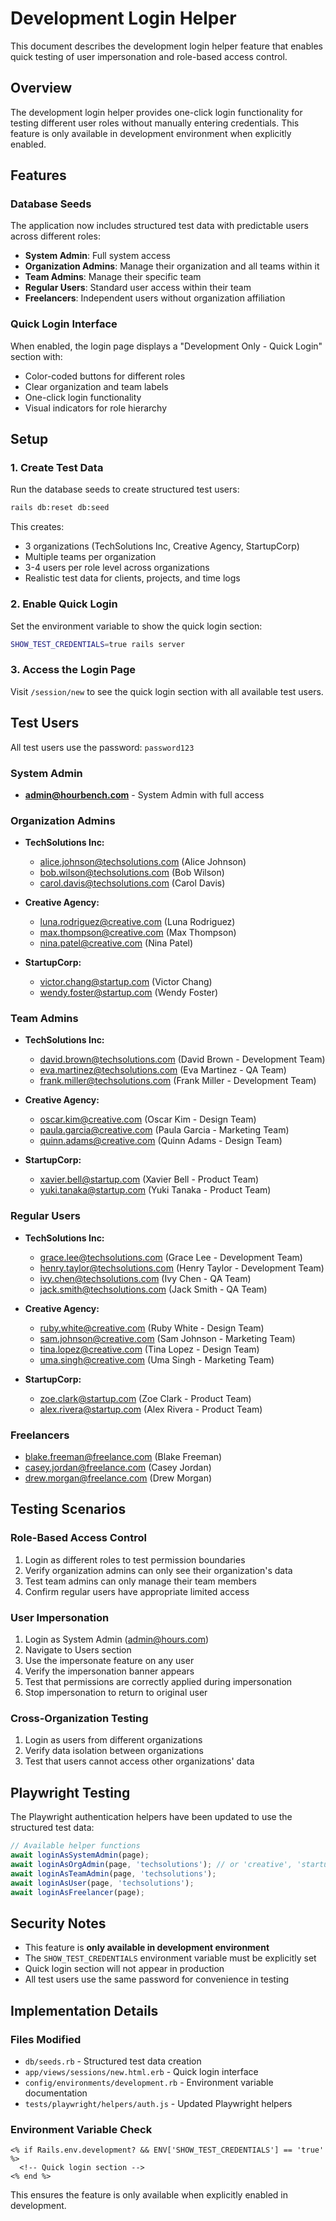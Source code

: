 # Development Login Helper

This document describes the development login helper feature that enables quick testing of user impersonation and role-based access control.

## Overview

The development login helper provides one-click login functionality for testing different user roles without manually entering credentials. This feature is only available in development environment when explicitly enabled.

## Features

### Database Seeds

The application now includes structured test data with predictable users across different roles:

- **System Admin**: Full system access
- **Organization Admins**: Manage their organization and all teams within it
- **Team Admins**: Manage their specific team
- **Regular Users**: Standard user access within their team
- **Freelancers**: Independent users without organization affiliation

### Quick Login Interface

When enabled, the login page displays a "Development Only - Quick Login" section with:

- Color-coded buttons for different roles
- Clear organization and team labels
- One-click login functionality
- Visual indicators for role hierarchy

## Setup

### 1. Create Test Data

Run the database seeds to create structured test users:

```bash
rails db:reset db:seed
```

This creates:
- 3 organizations (TechSolutions Inc, Creative Agency, StartupCorp)
- Multiple teams per organization
- 3-4 users per role level across organizations
- Realistic test data for clients, projects, and time logs

### 2. Enable Quick Login

Set the environment variable to show the quick login section:

```bash
SHOW_TEST_CREDENTIALS=true rails server
```

### 3. Access the Login Page

Visit `/session/new` to see the quick login section with all available test users.

## Test Users

All test users use the password: `password123`

### System Admin
- **admin@hourbench.com** - System Admin with full access

### Organization Admins
- **TechSolutions Inc:**
  - alice.johnson@techsolutions.com (Alice Johnson)
  - bob.wilson@techsolutions.com (Bob Wilson)
  - carol.davis@techsolutions.com (Carol Davis)

- **Creative Agency:**
  - luna.rodriguez@creative.com (Luna Rodriguez)
  - max.thompson@creative.com (Max Thompson)
  - nina.patel@creative.com (Nina Patel)

- **StartupCorp:**
  - victor.chang@startup.com (Victor Chang)
  - wendy.foster@startup.com (Wendy Foster)

### Team Admins
- **TechSolutions Inc:**
  - david.brown@techsolutions.com (David Brown - Development Team)
  - eva.martinez@techsolutions.com (Eva Martinez - QA Team)
  - frank.miller@techsolutions.com (Frank Miller - Development Team)

- **Creative Agency:**
  - oscar.kim@creative.com (Oscar Kim - Design Team)
  - paula.garcia@creative.com (Paula Garcia - Marketing Team)
  - quinn.adams@creative.com (Quinn Adams - Design Team)

- **StartupCorp:**
  - xavier.bell@startup.com (Xavier Bell - Product Team)
  - yuki.tanaka@startup.com (Yuki Tanaka - Product Team)

### Regular Users
- **TechSolutions Inc:**
  - grace.lee@techsolutions.com (Grace Lee - Development Team)
  - henry.taylor@techsolutions.com (Henry Taylor - Development Team)
  - ivy.chen@techsolutions.com (Ivy Chen - QA Team)
  - jack.smith@techsolutions.com (Jack Smith - QA Team)

- **Creative Agency:**
  - ruby.white@creative.com (Ruby White - Design Team)
  - sam.johnson@creative.com (Sam Johnson - Marketing Team)
  - tina.lopez@creative.com (Tina Lopez - Design Team)
  - uma.singh@creative.com (Uma Singh - Marketing Team)

- **StartupCorp:**
  - zoe.clark@startup.com (Zoe Clark - Product Team)
  - alex.rivera@startup.com (Alex Rivera - Product Team)

### Freelancers
- blake.freeman@freelance.com (Blake Freeman)
- casey.jordan@freelance.com (Casey Jordan)
- drew.morgan@freelance.com (Drew Morgan)

## Testing Scenarios

### Role-Based Access Control
1. Login as different roles to test permission boundaries
2. Verify organization admins can only see their organization's data
3. Test team admins can only manage their team members
4. Confirm regular users have appropriate limited access

### User Impersonation
1. Login as System Admin (admin@hours.com)
2. Navigate to Users section
3. Use the impersonate feature on any user
4. Verify the impersonation banner appears
5. Test that permissions are correctly applied during impersonation
6. Stop impersonation to return to original user

### Cross-Organization Testing
1. Login as users from different organizations
2. Verify data isolation between organizations
3. Test that users cannot access other organizations' data

## Playwright Testing

The Playwright authentication helpers have been updated to use the structured test data:

```javascript
// Available helper functions
await loginAsSystemAdmin(page);
await loginAsOrgAdmin(page, 'techsolutions'); // or 'creative', 'startup'
await loginAsTeamAdmin(page, 'techsolutions');
await loginAsUser(page, 'techsolutions');
await loginAsFreelancer(page);
```

## Security Notes

- This feature is **only available in development environment**
- The `SHOW_TEST_CREDENTIALS` environment variable must be explicitly set
- Quick login section will not appear in production
- All test users use the same password for convenience in testing

## Implementation Details

### Files Modified
- `db/seeds.rb` - Structured test data creation
- `app/views/sessions/new.html.erb` - Quick login interface
- `config/environments/development.rb` - Environment variable documentation
- `tests/playwright/helpers/auth.js` - Updated Playwright helpers

### Environment Variable Check
```erb
<% if Rails.env.development? && ENV['SHOW_TEST_CREDENTIALS'] == 'true' %>
  <!-- Quick login section -->
<% end %>
```

This ensures the feature is only available when explicitly enabled in development.

